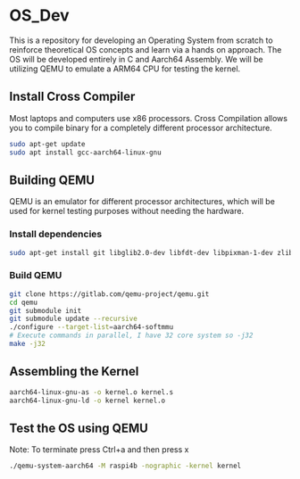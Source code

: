 # OS_Dev

This is a repository for developing an Operating System from scratch to reinforce theoretical OS concepts and learn via a hands on approach. The OS will be developed entirely in C and Aarch64 Assembly. We will be utilizing QEMU to emulate a ARM64 CPU for testing the kernel.

## Install Cross Compiler 
Most laptops and computers use x86 processors. Cross Compilation allows you to compile binary for a completely different processor architecture. 
```bash
sudo apt-get update
sudo apt install gcc-aarch64-linux-gnu
```

## Building QEMU
QEMU is an emulator for different processor architectures, which will be used for kernel testing purposes without needing the hardware.
### Install dependencies
```bash
sudo apt-get install git libglib2.0-dev libfdt-dev libpixman-1-dev zlib1g-dev ninja-build
```
### Build QEMU
```bash
git clone https://gitlab.com/qemu-project/qemu.git
cd qemu
git submodule init
git submodule update --recursive
./configure --target-list=aarch64-softmmu
# Execute commands in parallel, I have 32 core system so -j32
make -j32
```

## Assembling the Kernel

```bash
aarch64-linux-gnu-as -o kernel.o kernel.s
aarch64-linux-gnu-ld -o kernel kernel.o
```

## Test the OS using QEMU
Note: To terminate press Ctrl+a and then press x
```bash
./qemu-system-aarch64 -M raspi4b -nographic -kernel kernel
```
